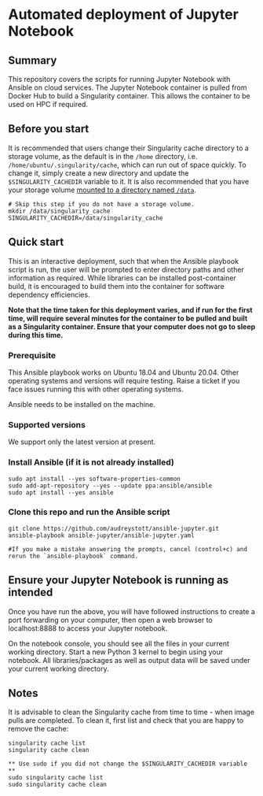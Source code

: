 # Automated deployment of Jupyter Notebook

## Summary
This repository covers the scripts for running Jupyter Notebook with Ansible on cloud services. The Jupyter Notebook container is pulled from Docker Hub to build a Singularity container. This allows the container to be used on HPC if required. 


## Before you start

It is recommended that users change their Singularity cache directory to a storage volume, as the default is in the `/home` directory, i.e. `/home/ubuntu/.singularity/cache`, which can run out of space quickly. To change it, simply create a new directory and update the `$SINGULARITY_CACHEDIR` variable to it. It is also recommended that you have your storage volume [mounted to a directory named `/data`](https://support.pawsey.org.au/documentation/display/US/Attach+a+Storage+Volume).
    
    # Skip this step if you do not have a storage volume.
    mkdir /data/singularity_cache
    SINGULARITY_CACHEDIR=/data/singularity_cache


## Quick start
This is an interactive deployment, such that when the Ansible playbook script is run, the user will be prompted to enter directory paths and other information as required. While libraries can be installed post-container build, it is encouraged to build them into the container for software dependency efficiencies.

**Note that the time taken for this deployment varies, and if run for the first time, will require several minutes for the container to be pulled and built as a Singularity container. Ensure that your computer does not go to sleep during this time.**

### Prerequisite
This Ansible playbook works on Ubuntu 18.04 and Ubuntu 20.04. Other operating systems and versions will require testing. Raise a ticket if you face issues running this with other operating systems.

Ansible needs to be installed on the machine.

### Supported versions
We support only the latest version at present.

### Install Ansible (if it is not already installed)

    sudo apt install --yes software-properties-common
    sudo add-apt-repository --yes --update ppa:ansible/ansible
    sudo apt install --yes ansible
    
### Clone this repo and run the Ansible script

    git clone https://github.com/audreystott/ansible-jupyter.git
    ansible-playbook ansible-jupyter/ansible-jupyter.yaml

    #If you make a mistake answering the prompts, cancel (control+c) and rerun the `ansible-playbook` command.

## Ensure your Jupyter Notebook is running as intended

Once you have run the above, you will have followed instructions to create a port forwarding on your computer, then open a web browser to localhost:8888 to access your Jupyter notebook.

On the notebook console, you should see all the files in your current working directory. Start a new Python 3 kernel to begin using your notebook. All libraries/packages as well as output data will be saved under your current working directory.

## Notes

It is advisable to clean the Singularity cache from time to time - when image pulls are completed. To clean it, first list and check that you are happy to remove the cache:

    singularity cache list
    singularity cache clean

    ** Use sudo if you did not change the $SINGULARITY_CACHEDIR variable **
    sudo singularity cache list
    sudo singularity cache clean